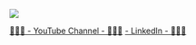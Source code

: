 ![](https://media.giphy.com/media/aB48KqJ4A5lHsN0HQR/giphy.gif) 

[👨🏻‍💻 - YouTube Channel - 👨🏻‍💻](https://www.youtube.com/channel/UCW469fCWHhw6YpQx4htp7mA) [- LinkedIn - 👨🏻‍💻](https://www.linkedin.com/in/yusufkorkmaz98/)
<!--
**yusufkorkmaz/yusufkorkmaz** is a ✨ _special_ ✨ repository because its `README.md` (this file) appears on your GitHub profile.

Here are some ideas to get you started:

- 🔭 I’m currently working on ...
- 🌱 I’m currently learning ...
- 👯 I’m looking to collaborate on ...
- 🤔 I’m looking for help with ...
- 💬 Ask me about ...
- 📫 How to reach me: ...
- 😄 Pronouns: ...
- ⚡ Fun fact: ...
-->
